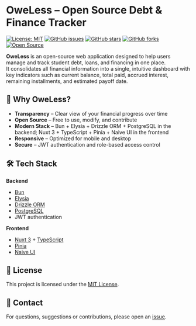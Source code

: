 # OweLess – Open Source Debt & Finance Tracker

[![License: MIT](https://img.shields.io/badge/License-MIT-yellow.svg)](LICENSE)
[![GitHub issues](https://img.shields.io/github/issues/mwtelles/OweLess)](https://github.com/mwtelles/OweLess/issues)
[![GitHub stars](https://img.shields.io/github/stars/mwtelles/OweLess)](https://github.com/mwtelles/OweLess/stargazers)
[![GitHub forks](https://img.shields.io/github/forks/mwtelles/OweLess)](https://github.com/mwtelles/OweLess/network)
[![Open Source](https://badges.frapsoft.com/os/v1/open-source.svg?v=103)](https://opensource.org/)

**OweLess** is an open-source web application designed to help users manage and track student debt, loans, and financing in one place.  
It consolidates all financial information into a single, intuitive dashboard with key indicators such as current balance, total paid, accrued interest, remaining installments, and estimated payoff date.

## 🚀 Why OweLess?
- **Transparency** – Clear view of your financial progress over time
- **Open Source** – Free to use, modify, and contribute
- **Modern Stack** – Bun + Elysia + Drizzle ORM + PostgreSQL in the backend; Nuxt 3 + TypeScript + Pinia + Naive UI in the frontend
- **Responsive** – Optimized for mobile and desktop
- **Secure** – JWT authentication and role-based access control

## 🛠️ Tech Stack
**Backend**
- [Bun](https://bun.sh/)
- [Elysia](https://elysiajs.com/)
- [Drizzle ORM](https://orm.drizzle.team/)
- [PostgreSQL](https://www.postgresql.org/)
- JWT authentication

**Frontend**
- [Nuxt 3](https://nuxt.com/) + [TypeScript](https://www.typescriptlang.org/)
- [Pinia](https://pinia.vuejs.org/)
- [Naive UI](https://www.naiveui.com/)

## 📖 License
This project is licensed under the [MIT License](LICENSE).

## 💬 Contact
For questions, suggestions or contributions, please open an [issue](https://github.com/mwtelles/OweLess/issues).
